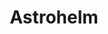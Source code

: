 <h1 align="center"> Astrohelm </h1>

[sashapop10]: https://github.com/sashapop10
[maksim]: https://github.com/expertrix
